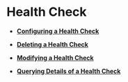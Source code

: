 # Health Check<a name="EN-US_TOPIC_0096561511"></a>

-   **[Configuring a Health Check](configuring-a-health-check-classic.md)**  

-   **[Deleting a Health Check](deleting-a-health-check-classic.md)**  

-   **[Modifying a Health Check](modifying-a-health-check-classic.md)**  

-   **[Querying Details of a Health Check](querying-details-of-a-health-check-classic.md)**  


